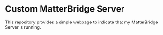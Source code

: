 # Custom MatterBridge Server
This repository provides a simple webpage to indicate that my MatterBridge Server is running.
